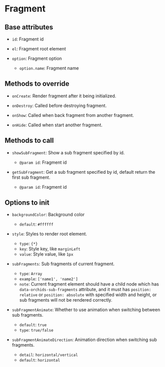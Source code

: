 # Fragment

## Base attributes

* `id`: Fragment id

* `el`: Fragment root element

* `option`: Fragment option
    - `option.name`: Fragment name

## Methods to override

* `onCreate`: Render fragment after it being initialized.

* `onDestroy`: Called before destroying fragment.

* `onShow`: Called when back fragment from another fragment.

* `onHide`: Called when start another fragment.

## Methods to call

* `showSubFragment`: Show a sub fragment specified by id.
    - `@param id`: Fragment id

* `getSubFragment`: Get a sub fragment specified by id, default return the first sub fragment.
    - `@param id`: Fragment id

## Options to init

* `backgroundColor`: Background color
    - `default`: `#ffffff`

* `style`: Styles to render root element.
    - `type`: `{*}`
    - `key`: Style key, like `marginLeft`
    - `value`: Style value, like `1px`

* `subFragments`: Sub fragments of current fragment.
    - `type`: `Array`
    - `example`: `['name1', 'name2']`
    - `note`: Current fragment element should have a child node which has `data-orchids-sub-fragments` attribute, and it must has `position: relative` or `position: absolute` with specified width and height, or sub fragments will not be rendered correctly.

* `subFragmentAnimate`: Whether to use animation when switching between sub fragments.
    - `default`: `true`
    - `type`: `true/false`

* `subFragmentAnimateDirection`: Animation direction when switching sub fragments.
    - `detail`: `horizontal/vertical`
    - `default`: `horizontal`
